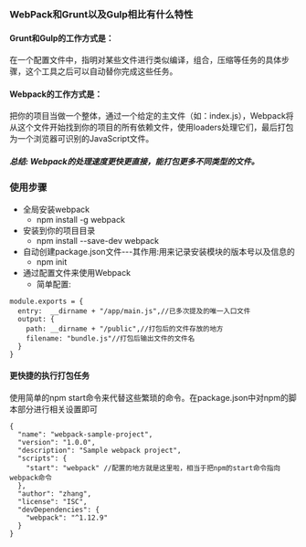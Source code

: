### WebPack和Grunt以及Gulp相比有什么特性
#### Grunt和Gulp的工作方式是：
在一个配置文件中，指明对某些文件进行类似编译，组合，压缩等任务的具体步骤，这个工具之后可以自动替你完成这些任务。
####  Webpack的工作方式是：
把你的项目当做一个整体，通过一个给定的主文件（如：index.js），Webpack将从这个文件开始找到你的项目的所有依赖文件，使用loaders处理它们，最后打包为一个浏览器可识别的JavaScript文件。
##### 总结: Webpack的处理速度更快更直接，能打包更多不同类型的文件。
### 使用步骤
* 全局安装webpack  
  * npm install -g webpack
* 安装到你的项目目录
  * npm install --save-dev webpack
* 自动创建package.json文件---其作用:用来记录安装模块的版本号以及信息的
  * npm init
* 通过配置文件来使用Webpack
  * 简单配置:

```
module.exports = {
  entry:  __dirname + "/app/main.js",//已多次提及的唯一入口文件
  output: {
    path: __dirname + "/public",//打包后的文件存放的地方
    filename: "bundle.js"//打包后输出文件的文件名
  }
}
```
#### 更快捷的执行打包任务
使用简单的npm start命令来代替这些繁琐的命令。在package.json中对npm的脚本部分进行相关设置即可
```
{
  "name": "webpack-sample-project",
  "version": "1.0.0",
  "description": "Sample webpack project",
  "scripts": {
    "start": "webpack" //配置的地方就是这里啦，相当于把npm的start命令指向webpack命令
  },
  "author": "zhang",
  "license": "ISC",
  "devDependencies": {
    "webpack": "^1.12.9"
  }
}
```